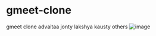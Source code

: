 # gmeet-clone
gmeet clone
advaitaa 
jonty 
lakshya
kausty
others
![image](https://github.com/advait1226/gmeet-clone/assets/106689452/c23e5814-ed53-43d6-9f0b-8ac8e7536a6d)
